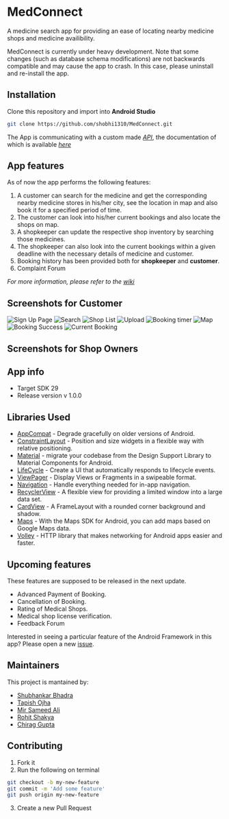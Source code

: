 # MedConnect

A medicine search app for providing an ease of locating nearby medicine shops and medicine availibility.

MedConnect is currently under heavy development. Note that some changes (such as database schema modifications) are not backwards compatible and may cause the app to crash. In this case, please uninstall and re-install the app.

## Installation
Clone this repository and import into **Android Studio**
```bash
git clone https://github.com/shobhi1310/MedConnect.git
```
The App is communicating with a custom made [*API*](http://glacial-caverns-39108.herokuapp.com/), the documentation of which is available [*here*](https://github.com/shobhi1310/medcon_server)

## App features
As of now the app performs the following features:
1. A customer can search for the medicine and get the corresponding nearby medicine stores in his/her city, see the location in map and also book it for a specified period of time.
2. The customer can look into his/her current bookings and also locate the shops on map.
3. A shopkeeper can update the respective shop inventory by searching those medicines.
4. The shopkeeper can also look into the current bookings within a given deadline with the necessary details of medicine and customer. 
5. Booking history has been provided both for **shopkeeper** and **customer**.
6. Complaint Forum

*For more information, please refer to the [wiki](http://github.com/shobhi1310/MedConnect/wiki)*

Screenshots for Customer
------------------------
![Sign Up Page](Screenshots/sign_up.png "Sign Up Page")
![Search](Screenshots/search_medicine.png "Search Medicine")
![Shop List](Screenshots/shop.png "Shop list")
![Upload](Screenshots/prescription.png "Prescription")
![Booking timer](Screenshots/booking_inter.png "Booking intermediate")
![Map](Screenshots/map.png "Map Page")
![Booking Success](Screenshots/booking_success.png "Booking Succesful")
![Current Booking](Screenshots/current_booking_succesful.png "Current Booking Page")

Screenshots for Shop Owners
---------------------------

## App info
* Target SDK 29
* Release version v 1.0.0

Libraries Used
--------------
* [AppCompat][0] - Degrade gracefully on older versions of Android.
* [ConstraintLayout][1] - Position and size widgets in a flexible way with relative positioning.
* [Material][2] - migrate your codebase from the Design Support Library to Material Components for Android.
* [LifeCycle][3] - Create a UI that automatically responds to lifecycle events.
* [ViewPager][4] - Display Views or Fragments in a swipeable format.
* [Navigation][5] - Handle everything needed for in-app navigation.
* [RecyclerView][6] - A flexible view for providing a limited window into a large data set.
* [CardView][7] - A FrameLayout with a rounded corner background and shadow.
* [Maps][8] - With the Maps SDK for Android, you can add maps based on Google Maps data.
* [Volley][9] - HTTP library that makes networking for Android apps easier and faster.

[0]: https://developer.android.com/jetpack/androidx/releases/appcompat#version_120_3
[1]: https://developer.android.com/jetpack/androidx/releases/constraintlayout
[2]: https://material.io/develop/android/docs/getting-started
[3]: https://developer.android.com/topic/libraries/architecture/lifecycle
[4]: https://developer.android.com/jetpack/androidx/releases/viewpager
[5]: https://developer.android.com/topic/libraries/architecture/navigation/
[6]: https://developer.android.com/reference/androidx/recyclerview/widget/RecyclerView
[7]: https://developer.android.com/reference/androidx/cardview/widget/CardView
[8]: https://developers.google.com/maps/documentation/android-sdk/overview
[9]: https://developer.android.com/training/volley

Upcoming features
-----------------
These features are supposed to be released in the next update.

* Advanced Payment of Booking. 
* Cancellation of Booking.
* Rating of Medical Shops.
* Medical shop license verification.
* Feedback Forum

Interested in seeing a particular feature of the Android Framework in this
app? Please open a new [issue](https://github.com/shobhi1310/MedConnect/issues).

## Maintainers
This project is mantained by:
* [Shubhankar Bhadra](http://github.com/shobhi1310)
* [Tapish Ojha](http://github.com/tapish2000)
* [Mir Sameed Ali](http://github.com/mir-sam-ali)
* [Rohit Shakya](http://github.com/rohit-cs18b029)
* [Chirag Gupta](http://github.com/chirag2706)

## Contributing

1. Fork it
2. Run the following on terminal
```bash
git checkout -b my-new-feature
git commit -m 'Add some feature'
git push origin my-new-feature
```
3. Create a new Pull Request
